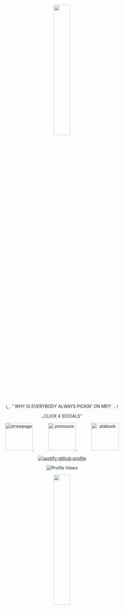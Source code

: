 
<p align="center" width="100%">
    <img width="33%" src="https://64.media.tumblr.com/f34ef860ee3c16f193e301c3574ef519/215cf8b0e7f43249-8f/s400x600/2febf294bc87a5e3e2d19dcbf1705981eee4b7db.webp" width="50">
</p>

<p align="center">
  𐔌   .  ˚ WHY IS EVERYBODY ALWAYS PICKIN' ON ME!? ֹ  ₊ ꒱
</p>

<p align="center">
  ⌞CLICK 4 SOCIALS⌝
</p>

<p align="center">
  <a href="https://kkkawaiirazor.straw.page">
    <img src="https://64.media.tumblr.com/ae4a570f5736202a9dfe01624f2393c0/7bf1827d7384b6f5-1b/s250x400/334395cfb7389845726cab4d328aabfbe6d89dd1.pnj" alt="strawpage" width="90">
  </a>
    &nbsp;&nbsp;
    &nbsp;&nbsp;
    &nbsp;&nbsp;
    &nbsp;&nbsp;
  <a href="https://pronouns.cc/@kkawaiirazorblades">
    <img src="https://64.media.tumblr.com/ae4a570f5736202a9dfe01624f2393c0/7bf1827d7384b6f5-1b/s250x400/334395cfb7389845726cab4d328aabfbe6d89dd1.pnj" alt="pronouns" width="90">
  </a>
    &nbsp;&nbsp;
    &nbsp;&nbsp;
    &nbsp;&nbsp;
    &nbsp;&nbsp;
  <a href="https://kwairzrbldz.atabook.org">
    <img src="https://64.media.tumblr.com/ae4a570f5736202a9dfe01624f2393c0/7bf1827d7384b6f5-1b/s250x400/334395cfb7389845726cab4d328aabfbe6d89dd1.pnj" alt="atabook" width="90">
  </a>
</p>

<p align="center">
  <a href="https://github.com/kittinan/spotify-github-profile">
    <img src="https://spotify-github-profile.kittinanx.com/api/view?uid=12ckph3ot59wwg34vopzfclra&cover_image=true&theme=natemoo-re&show_offline=false&background_color=f7abcc&interchange=false&bar_color=9c1116&bar_color_cover=false" alt="spotify-github-profile">
  </a>
</p>

<p align="center">
  <img src="https://komarev.com/ghpvc/?username=your-github-username&color=9c1116&label=idk+leave+me+alone" alt="Profile Views"/>
</p>

<p align="center" width="100%">
    <img width="33%" src="https://64.media.tumblr.com/f34ef860ee3c16f193e301c3574ef519/215cf8b0e7f43249-8f/s400x600/2febf294bc87a5e3e2d19dcbf1705981eee4b7db.webp">
</p>
